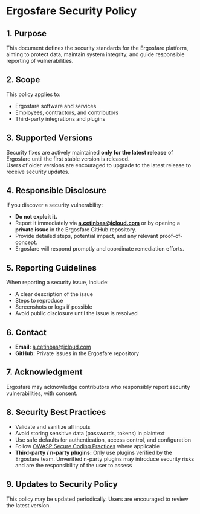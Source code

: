 # Ergosfare Security Policy

## 1. Purpose
This document defines the security standards for the Ergosfare platform, aiming to protect data, maintain system integrity, and guide responsible reporting of vulnerabilities.

## 2. Scope
This policy applies to:
- Ergosfare software and services
- Employees, contractors, and contributors
- Third-party integrations and plugins

## 3. Supported Versions
Security fixes are actively maintained **only for the latest release** of Ergosfare until the first stable version is released.  
Users of older versions are encouraged to upgrade to the latest release to receive security updates.

## 4. Responsible Disclosure
If you discover a security vulnerability:
- **Do not exploit it.**
- Report it immediately via **a.cetinbas@icloud.com** or by opening a **private issue** in the Ergosfare GitHub repository.
- Provide detailed steps, potential impact, and any relevant proof-of-concept.
- Ergosfare will respond promptly and coordinate remediation efforts.

## 5. Reporting Guidelines
When reporting a security issue, include:
- A clear description of the issue
- Steps to reproduce
- Screenshots or logs if possible
- Avoid public disclosure until the issue is resolved

## 6. Contact
- **Email:** a.cetinbas@icloud.com
- **GitHub:** Private issues in the Ergosfare repository

## 7. Acknowledgment
Ergosfare may acknowledge contributors who responsibly report security vulnerabilities, with consent.

## 8. Security Best Practices
- Validate and sanitize all inputs
- Avoid storing sensitive data (passwords, tokens) in plaintext
- Use safe defaults for authentication, access control, and configuration
- Follow [OWASP Secure Coding Practices](https://owasp.org/www-project-secure-coding-practices/) where applicable
- **Third-party / n-party plugins:** Only use plugins verified by the Ergosfare team. Unverified n-party plugins may introduce security risks and are the responsibility of the user to assess

## 9. Updates to Security Policy
This policy may be updated periodically. Users are encouraged to review the latest version.
